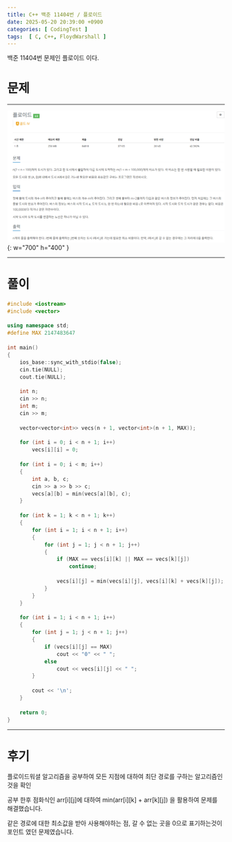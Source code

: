 ```yaml
---
title: C++ 백준 11404번 / 플로이드
date: 2025-05-20 20:39:00 +0900
categories: [ CodingTest ]  
tags:  [ C, C++, FloydWarshall ]
---
```


백준 11404번 문제인 플로이드 이다.

# 문제   
---------------------------------------

![Desktop View](/assets/img/플로이드.png){: w="700" h="400" }

---------------------------------------

# 풀이

```c++
#include <iostream>
#include <vector>

using namespace std;
#define MAX 2147483647

int main()
{
    ios_base::sync_with_stdio(false);
    cin.tie(NULL);
    cout.tie(NULL);
    
    int n;
    cin >> n;
    int m;
    cin >> m;
    
    vector<vector<int>> vecs(n + 1, vector<int>(n + 1, MAX));
    
    for (int i = 0; i < n + 1; i++)
        vecs[i][i] = 0;
    
    for (int i = 0; i < m; i++)
    {
        int a, b, c;
        cin >> a >> b >> c;
        vecs[a][b] = min(vecs[a][b], c);
    }
    
    for (int k = 1; k < n + 1; k++)
    {
        for (int i = 1; i < n + 1; i++)
        {
            for (int j = 1; j < n + 1; j++)
            {
                if (MAX == vecs[i][k] || MAX == vecs[k][j])
                    continue;
                
                vecs[i][j] = min(vecs[i][j], vecs[i][k] + vecs[k][j]);
            }
        }
    }
    
    for (int i = 1; i < n + 1; i++)
    {
        for (int j = 1; j < n + 1; j++)
        {
            if (vecs[i][j] == MAX)
                cout << "0" << " ";
            else
                cout << vecs[i][j] << " ";
        }
        
        cout << '\n';
    }
    
    return 0;
}
```
---------------------------------------

# 후기

플로이드워셜 알고리즘을 공부하여 모든 지점에 대하여 최단 경로를 구하는 알고리즘인 것을 확인

공부 한후 점화식인 arr[i][j]에 대하여 min(arr[i][k] + arr[k][j]) 을 활용하여 문제를 해결했습니다.

같은 경로에 대한 최소값을 받아 사용해야하는 점, 갈 수 없는 곳을 0으로 표기하는것이 포인트 였던 문제였습니다.
